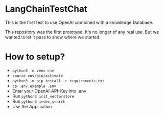 # LangChainTestChat
This is the first test to use OpenAI combined with a knowledge Database.

This repository was the first prototype. It's no longer of any real use. But we wanted to let it pass to show where we started.

# How to setup?
- `python3 -m venv env`
- `source env/bin/activate`
- `python3 -m pip install -r requirements.txt`
- `cp .env.example .env`
- Enter your OpenAI-API-Key into .env
- Run `python3 init_vectorstore`
- Run `python3 index_search`
- Use the Application
